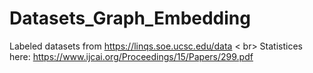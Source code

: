 # Datasets_Graph_Embedding
Labeled datasets from https://linqs.soe.ucsc.edu/data < br\>
Statistices here: https://www.ijcai.org/Proceedings/15/Papers/299.pdf

